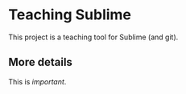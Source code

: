 # Teaching Sublime

This project is a teaching tool for Sublime (and git).

## More details

This is *important*.
